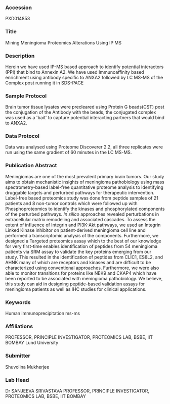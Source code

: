 ### Accession
PXD014853

### Title
Mining Meningioma Proteomics Alterations Using IP MS

### Description
Herein we have used IP-MS based approach to identify potential interactors (PPI) that bind to Annexin A2. We have used Immunoaffinity based enrichment using antibody specific to ANXA2 followed by LC MS-MS of the Complex post running it in SDS-PAGE

### Sample Protocol
Brain tumor tissue lysates were precleared using Protein G beads(CST) post the conjugation of the Antibody with the beads, the conjugated complex was used as a 'bait' to capture potential interacting partners that would bind to ANXA2.

### Data Protocol
Data was analysed using Proteome Discoverer 2.2, all three replicates were run using the same gradient of 60 minutes in the LC MS-MS.

### Publication Abstract
Meningiomas are one of the most prevalent primary brain tumors. Our study aims to obtain mechanistic insights of meningioma pathobiology using mass spectrometry-based label-free quantitative proteome analysis to identifying druggable targets and perturbed pathways for therapeutic intervention. Label-free based proteomics study was done from peptide samples of 21 patients and 8 non-tumor controls which were followed up with Phosphoproteomics to identify the kinases and phosphorylated components of the perturbed pathways. <i>In silico</i> approaches revealed perturbations in extracellular matrix remodeling and associated cascades. To assess the extent of influence of Integrin and PI3K-Akt pathways, we used an Integrin Linked Kinase inhibitor on patient-derived meningioma cell line and performed a transcriptomic analysis of the components. Furthermore, we designed a Targeted proteomics assay which to the best of our knowledge for very first-time enables identification of peptides from 54 meningioma patients via SRM assay to validate the key proteins emerging from our study. This resulted in the identification of peptides from CLIC1, ES8L2, and AHNK many of which are receptors and kinases and are difficult to be characterized using conventional approaches. Furthermore, we were also able to monitor transitions for proteins like NEK9 and CKAP4 which have been reported to be associated with meningioma pathobiology. We believe, this study can aid in designing peptide-based validation assays for meningioma patients as well as IHC studies for clinical applications.

### Keywords
Human immunoprecipitation ms-ms

### Affiliations
PROFESSOR, PRINCIPLE INVESTIGATOR, PROTEOMICS LAB, BSBE, IIT BOMBAY
Lund University

### Submitter
Shuvolina Mukherjee

### Lab Head
Dr SANJEEVA SRIVASTAVA
PROFESSOR, PRINCIPLE INVESTIGATOR, PROTEOMICS LAB, BSBE, IIT BOMBAY


